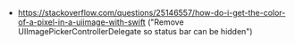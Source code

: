 - https://stackoverflow.com/questions/25146557/how-do-i-get-the-color-of-a-pixel-in-a-uiimage-with-swift ("Remove UIImagePickerControllerDelegate so status bar can be hidden")